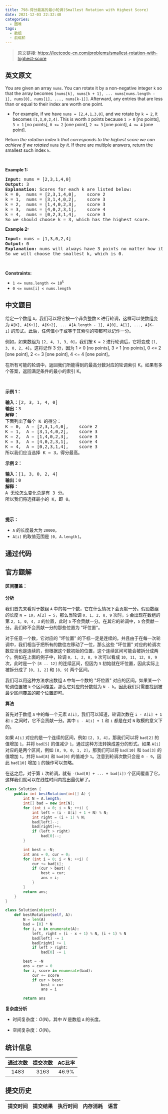 ```yaml
---
title: 798-得分最高的最小轮调(Smallest Rotation with Highest Score)
date: 2021-12-03 22:32:48
categories:
  - 困难
tags:
  - 数组
  - 前缀和
---
```


> 原文链接: https://leetcode-cn.com/problems/smallest-rotation-with-highest-score


## 英文原文
<div><p>You are given an array <code>nums</code>. You can rotate it by a non-negative integer <code>k</code> so that the array becomes <code>[nums[k], nums[k + 1], ... nums[nums.length - 1], nums[0], nums[1], ..., nums[k-1]]</code>. Afterward, any entries that are less than or equal to their index are worth one point.</p>

<ul>
	<li>For example, if we have <code>nums = [2,4,1,3,0]</code>, and we rotate by <code>k = 2</code>, it becomes <code>[1,3,0,2,4]</code>. This is worth <code>3</code> points because <code>1 &gt; 0</code> [no points], <code>3 &gt; 1</code> [no points], <code>0 &lt;= 2</code> [one point], <code>2 &lt;= 3</code> [one point], <code>4 &lt;= 4</code> [one point].</li>
</ul>

<p>Return <em>the rotation index </em><code>k</code><em> that corresponds to the highest score we can achieve if we rotated </em><code>nums</code><em> by it</em>. If there are multiple answers, return the smallest such index <code>k</code>.</p>

<p>&nbsp;</p>
<p><strong>Example 1:</strong></p>

<pre>
<strong>Input:</strong> nums = [2,3,1,4,0]
<strong>Output:</strong> 3
<strong>Explanation:</strong> Scores for each k are listed below: 
k = 0,  nums = [2,3,1,4,0],    score 2
k = 1,  nums = [3,1,4,0,2],    score 3
k = 2,  nums = [1,4,0,2,3],    score 3
k = 3,  nums = [4,0,2,3,1],    score 4
k = 4,  nums = [0,2,3,1,4],    score 3
So we should choose k = 3, which has the highest score.
</pre>

<p><strong>Example 2:</strong></p>

<pre>
<strong>Input:</strong> nums = [1,3,0,2,4]
<strong>Output:</strong> 0
<strong>Explanation:</strong> nums will always have 3 points no matter how it shifts.
So we will choose the smallest k, which is 0.
</pre>

<p>&nbsp;</p>
<p><strong>Constraints:</strong></p>

<ul>
	<li><code>1 &lt;= nums.length &lt;= 10<sup>5</sup></code></li>
	<li><code>0 &lt;= nums[i] &lt; nums.length</code></li>
</ul>
</div>

## 中文题目
<div><p>给定一个数组&nbsp;<code>A</code>，我们可以将它按一个非负整数 <code>K</code>&nbsp;进行轮调，这样可以使数组变为&nbsp;<code>A[K], A[K+1], A{K+2], ... A[A.length - 1], A[0], A[1], ..., A[K-1]</code>&nbsp;的形式。此后，任何值小于或等于其索引的项都可以记作一分。</p>

<p>例如，如果数组为&nbsp;<code>[2, 4, 1, 3, 0]</code>，我们按&nbsp;<code>K = 2</code>&nbsp;进行轮调后，它将变成&nbsp;<code>[1, 3, 0, 2, 4]</code>。这将记作 3 分，因为 1 &gt; 0 [no points], 3 &gt; 1 [no points], 0 &lt;= 2 [one point], 2 &lt;= 3 [one point], 4 &lt;= 4 [one point]。</p>

<p>在所有可能的轮调中，返回我们所能得到的最高分数对应的轮调索引 K。如果有多个答案，返回满足条件的最小的索引 K。</p>

<p>&nbsp;</p>

<p><strong>示例 1：</strong></p>

<pre><strong>输入：</strong>[2, 3, 1, 4, 0]
<strong>输出：</strong>3
<strong>解释：</strong>
下面列出了每个 K 的得分：
K = 0,  A = [2,3,1,4,0],    score 2
K = 1,  A = [3,1,4,0,2],    score 3
K = 2,  A = [1,4,0,2,3],    score 3
K = 3,  A = [4,0,2,3,1],    score 4
K = 4,  A = [0,2,3,1,4],    score 3
所以我们应当选择&nbsp;K = 3，得分最高。</pre>

<p><strong>示例 2：</strong></p>

<pre><strong>输入：</strong>[1, 3, 0, 2, 4]
<strong>输出：</strong>0
<strong>解释：</strong>
A 无论怎么变化总是有 3 分。
所以我们将选择最小的 K，即 0。
</pre>

<p>&nbsp;</p>

<p><strong>提示：</strong></p>

<ul>
	<li><code>A</code>&nbsp;的长度最大为&nbsp;<code>20000</code>。</li>
	<li><code>A[i]</code> 的取值范围是&nbsp;<code>[0, A.length]</code>。</li>
</ul>
</div>

## 通过代码
<RecoDemo>
</RecoDemo>


## 官方题解
#### 区间覆盖：

**分析**

我们首先来看对于数组 `A` 中的每一个数，它在什么情况下会贡献一分。假设数组的长度 `N = 10`，`A[2] = 5`，那么当轮调 `0, 1, 2, 8, 9` 次时，`5` 会出现在数组的第 `2, 1, 0, 4, 3` 的位置，此时 `5` 不会贡献一分。在其它的轮调中，`5` 会贡献一分。我们称不会贡献一分的那些位置为 "坏位置"。

对于任意一个数，它对应的 "坏位置" 的下标一定是连续的。并且由于在每一次轮调中，我们相当于把所有的数往左移动了一位，那么这些 "坏位置" 对应的轮调次数应当也是连续的，但根据这个数初始的位置，这个连续区间可能会被拆分成两个。例如在上面的例子中，轮调 `0, 1, 2, 8, 9` 次可以看成 `10, 11, 12, 8, 9` 次，此时是一个 `[8 .. 12]` 的连续区间，但因为 `5` 初始就在坏位置，因此实际上被拆分成了 `[0, 1, 2]` 和 `[8, 9]` 两个区间。

我们可以用这种方法求出数组 `A` 中每一个数的 "坏位置" 对应的区间。如果某一个轮调位置被 `k` 个区间覆盖，那么它对应的分数就为 `N - k`。因此我们只需要找到被最少区间覆盖的那个位置即可。

**算法**

首先对于数组 `A` 中的每一个元素 `A[i]`，我们可以知道，轮调次数在 `i - A[i] + 1` 和 `i` 之间时，它不会贡献一分。其中 `i - A[i] + 1` 和 `i` 都是在对 `N` 取模的意义下的。

如果 `A[i]` 对应的是一个连续的区间，例如 `[2, 3, 4]`，那我们可以将 `bad[2]` 的值增加 `1`，并将 `bad[5]` 的值减少 `1`，通过这种方法转换成差分的形式。如果 `A[i]` 对应的是两个区间，例如 `[8, 9, 0, 1, 2]`，那我们可以将 `bad[10]` 和 `bad[3]` 的值增加 `1`，并将 `bad[8]` 和 `bad[0]` 的值减少 `1`。注意到轮调次数只会是 `0 - 9`，因此 `bad[10]` 增加 `1` 的操作可以忽略。

在这之后，对于第 `i` 次轮调，就有 `-(bad[0] + ... + bad[i])` 个区间覆盖了它，这样我们就可以在线性时间内找出最优解了。

```Java [sol1]
class Solution {
    public int bestRotation(int[] A) {
        int N = A.length;
        int[] bad = new int[N];
        for (int i = 0; i < N; ++i) {
            int left = (i - A[i] + 1 + N) % N;
            int right = (i + 1) % N;
            bad[left]--;
            bad[right]++;
            if (left > right)
                bad[0]--;
        }

        int best = -N;
        int ans = 0, cur = 0;
        for (int i = 0; i < N; ++i) {
            cur += bad[i];
            if (cur > best) {
                best = cur;
                ans = i;
            }
        }
        return ans;
    }
}
```

```Python [sol1]
class Solution(object):
    def bestRotation(self, A):
        N = len(A)
        bad = [0] * N
        for i, x in enumerate(A):
            left, right = (i - x + 1) % N, (i + 1) % N
            bad[left] -= 1
            bad[right] += 1
            if left > right:
                bad[0] -= 1

        best = -N
        ans = cur = 0
        for i, score in enumerate(bad):
            cur += score
            if cur > best:
                best = cur
                ans = i

        return ans
```

**复杂度分析**

* 时间复杂度：$O(N)$，其中 $N$ 是数组 `A` 的长度。

* 空间复杂度：$O(N)$。

## 统计信息
| 通过次数 | 提交次数 | AC比率 |
| :------: | :------: | :------: |
|    1483    |    3163    |   46.9%   |

## 提交历史
| 提交时间 | 提交结果 | 执行时间 |  内存消耗  | 语言 |
| :------: | :------: | :------: | :--------: | :--------: |

